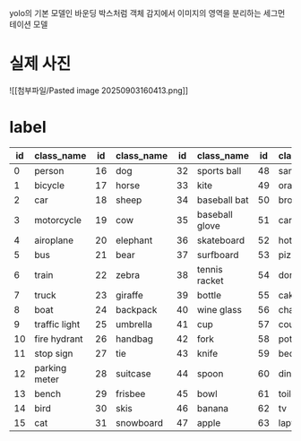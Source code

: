 yolo의 기본 모델인 바운딩 박스처럼 객체 감지에서 이미지의 영역을 분리하는 세그먼테이션 모델

# 실제 사진
![[첨부파일/Pasted image 20250903160413.png]]

# label

| id  | class_name    | id  | class_name | id  | class_name     | id  | class_name   | id  | class_name   |
| --- | ------------- | --- | ---------- | --- | -------------- | --- | ------------ | --- | ------------ |
| 0   | person        | 16  | dog        | 32  | sports ball    | 48  | sandwich     | 64  | mouse        |
| 1   | bicycle       | 17  | horse      | 33  | kite           | 49  | orange       | 65  | remote       |
| 2   | car           | 18  | sheep      | 34  | baseball bat   | 50  | broccoli     | 66  | keyboard     |
| 3   | motorcycle    | 19  | cow        | 35  | baseball glove | 51  | carrot       | 67  | cell phone   |
| 4   | airoplane     | 20  | elephant   | 36  | skateboard     | 52  | hot dog      | 68  | microwave    |
| 5   | bus           | 21  | bear       | 37  | surfboard      | 53  | pizza        | 69  | oven         |
| 6   | train         | 22  | zebra      | 38  | tennis racket  | 54  | donut        | 70  | toaster      |
| 7   | truck         | 23  | giraffe    | 39  | bottle         | 55  | cake         | 71  | sink         |
| 8   | boat          | 24  | backpack   | 40  | wine glass     | 56  | chair        | 72  | refrigerator |
| 9   | traffic light | 25  | umbrella   | 41  | cup            | 57  | couch        | 73  | book         |
| 10  | fire hydrant  | 26  | handbag    | 42  | fork           | 58  | potted plant | 74  | clock        |
| 11  | stop sign     | 27  | tie        | 43  | knife          | 59  | bed          | 75  | vase         |
| 12  | parking meter | 28  | suitcase   | 44  | spoon          | 60  | dining table | 76  | scissors     |
| 13  | bench         | 29  | frisbee    | 45  | bowl           | 61  | toilet       | 77  | teddy bear   |
| 14  | bird          | 30  | skis       | 46  | banana         | 62  | tv           | 78  | hair drier   |
| 15  | cat           | 31  | snowboard  | 47  | apple          | 63  | laptop       | 79  | toothbrush   |



